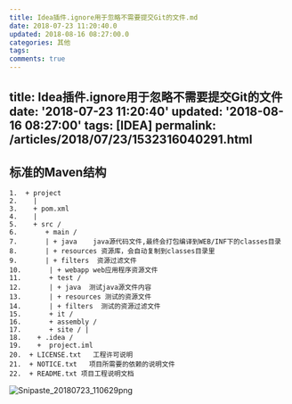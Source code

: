 ```yaml
---
title: Idea插件.ignore用于忽略不需要提交Git的文件.md
date: 2018-07-23 11:20:40.0
updated: 2018-08-16 08:27:00.0
categories: 其他
tags: 
comments: true
---
```


title: Idea插件.ignore用于忽略不需要提交Git的文件
date: '2018-07-23 11:20:40'
updated: '2018-08-16 08:27:00'
tags: [IDEA]
permalink: /articles/2018/07/23/1532316040291.html
---
## 标准的Maven结构

```
1.  + project  
2.    |  
3.    + pom.xml  
4.    |  
5.    + src /  
6.       + main /  
7.       | + java    java源代码文件,最终会打包编译到WEB/INF下的classes目录  
8.       | + resources 资源库，会自动复制到classes目录里  
9.       | + filters  资源过滤文件  
10.       | + webapp web应用程序资源文件  
11.       + test /  
12.       | + java  测试java源文件内容  
13.       | + resources 测试的资源文件  
14.       | + filters  测试的资源过滤文件  
15.       + it /  
16.       + assembly /  
17.       + site / |  
18.    + .idea /  
19.    +  project.iml  
20.  + LICENSE.txt   工程许可说明  
21.  + NOTICE.txt   项目所需要的依赖的说明文件  
22.  + README.txt 项目工程说明文档

```
![Snipaste_20180723_110629png](https://res.quinntian.xyz//file/2018/07/52892db58d80427f90a7b8e9e7864adf_Snipaste_20180723_110629.png) 

